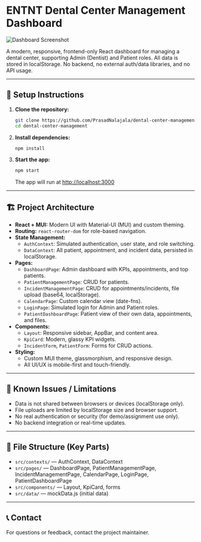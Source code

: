 # ENTNT Dental Center Management Dashboard

![Dashboard Screenshot](https://github.com/PrasadNalajala/dental-center-management/raw/master/dashboard-screenshot.png)

A modern, responsive, frontend-only React dashboard for managing a dental center, supporting Admin (Dentist) and Patient roles. All data is stored in localStorage. No backend, no external auth/data libraries, and no API usage.

---

## 🚀 Setup Instructions

1. **Clone the repository:**
   ```bash
   git clone https://github.com/PrasadNalajala/dental-center-management.git
   cd dental-center-management
   ```
2. **Install dependencies:**
   ```bash
   npm install
   ```
3. **Start the app:**
   ```bash
   npm start
   ```
   The app will run at [http://localhost:3000](http://localhost:3000)

---

## 🏗️ Project Architecture

- **React + MUI:** Modern UI with Material-UI (MUI) and custom theming.
- **Routing:** `react-router-dom` for role-based navigation.
- **State Management:**
  - `AuthContext`: Simulated authentication, user state, and role switching.
  - `DataContext`: All patient, appointment, and incident data, persisted in localStorage.
- **Pages:**
  - `DashboardPage`: Admin dashboard with KPIs, appointments, and top patients.
  - `PatientManagementPage`: CRUD for patients.
  - `IncidentManagementPage`: CRUD for appointments/incidents, file upload (base64, localStorage).
  - `CalendarPage`: Custom calendar view (date-fns).
  - `LoginPage`: Simulated login for Admin and Patient roles.
  - `PatientDashboardPage`: Patient view of their own data, appointments, and files.
- **Components:**
  - `Layout`: Responsive sidebar, AppBar, and content area.
  - `KpiCard`: Modern, glassy KPI widgets.
  - `IncidentForm`, `PatientForm`: Forms for CRUD actions.
- **Styling:**
  - Custom MUI theme, glassmorphism, and responsive design.
  - All UI/UX is mobile-first and touch-friendly.

---

## 🐞 Known Issues / Limitations

- Data is not shared between browsers or devices (localStorage only).
- File uploads are limited by localStorage size and browser support.
- No real authentication or security (for demo/assignment use only).
- No backend integration or real-time updates.

---

## 📂 File Structure (Key Parts)

- `src/contexts/` — AuthContext, DataContext
- `src/pages/` — DashboardPage, PatientManagementPage, IncidentManagementPage, CalendarPage, LoginPage, PatientDashboardPage
- `src/components/` — Layout, KpiCard, forms
- `src/data/` — mockData.js (initial data)

---

## 📞 Contact
For questions or feedback, contact the project maintainer.

